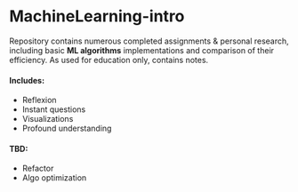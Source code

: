 # MachineLearning-intro
Repository contains numerous completed assignments &amp; personal research, including basic **ML algorithms** implementations and comparison of their efficiency.
As used for education only, contains notes.

#### Includes:
* Reflexion
* Instant questions
* Visualizations
* Profound understanding

#### TBD:
* Refactor
* Algo optimization
